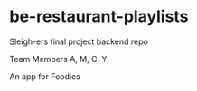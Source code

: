 # be-restaurant-playlists

Sleigh-ers final project backend repo

Team Members
A, M, C, Y

An app for Foodies